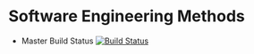 # Software Engineering Methods


- Master Build Status [![Build Status](https://travis-ci.com/NapierDanel/setProject.svg?branch=master)](https://travis-ci.com/NapierDanel/setProject)

